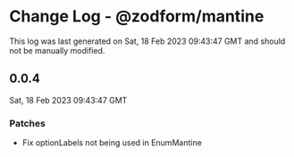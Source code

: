 # Change Log - @zodform/mantine

This log was last generated on Sat, 18 Feb 2023 09:43:47 GMT and should not be manually modified.

## 0.0.4
Sat, 18 Feb 2023 09:43:47 GMT

### Patches

- Fix optionLabels not being used in EnumMantine

